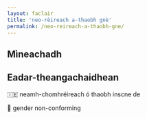 ```yaml
---
layout: faclair
title: 'neo-rèireach a-thaobh gnè'
permalink: /neo-reireach-a-thaobh-gne/
---
```


## Mìneachadh

## Eadar-theangachaidhean

&#x1f1ee;&#x1f1ea; neamh-chomhréireach ó thaobh inscne de

&#x1f3f4;&#xe0067;&#xe0062;&#xe0065;&#xe006e;&#xe0067;&#xe007f; gender non-conforming